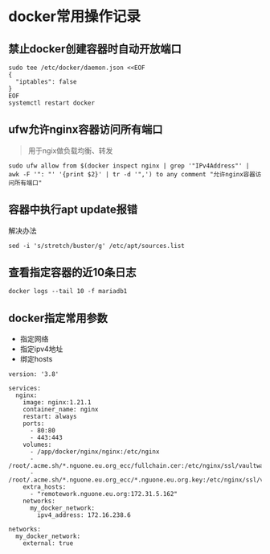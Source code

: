 # docker常用操作记录

## 禁止docker创建容器时自动开放端口
```
sudo tee /etc/docker/daemon.json <<EOF
{
  "iptables": false
}
EOF
systemctl restart docker
```

## ufw允许nginx容器访问所有端口
> 用于ngix做负载均衡、转发
```shell
sudo ufw allow from $(docker inspect nginx | grep '"IPv4Address"' | awk -F '": "' '{print $2}' | tr -d '",') to any comment "允许nginx容器访问所有端口"
```

## 容器中执行apt update报错
解决办法
```
sed -i 's/stretch/buster/g' /etc/apt/sources.list
```

## 查看指定容器的近10条日志
```
docker logs --tail 10 -f mariadb1
```

## docker指定常用参数
- 指定网络
- 指定ipv4地址
- 绑定hosts
```
version: '3.8'

services:
  nginx:
    image: nginx:1.21.1
    container_name: nginx
    restart: always
    ports:
      - 80:80
      - 443:443
    volumes:
      - /app/docker/nginx/nginx:/etc/nginx
      - /root/.acme.sh/*.nguone.eu.org_ecc/fullchain.cer:/etc/nginx/ssl/vaultwarden.crt:ro
      - /root/.acme.sh/*.nguone.eu.org_ecc/*.nguone.eu.org.key:/etc/nginx/ssl/vaultwarden.key:ro
    extra_hosts:
      - "remotework.nguone.eu.org:172.31.5.162"     
    networks:
      my_docker_network:
        ipv4_address: 172.16.238.6

networks:
  my_docker_network:
    external: true
```